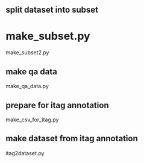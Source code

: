 ## split dataset into subset
# make_subset.py  
make_subset2.py

## make qa data
make_qa_data.py

## prepare for itag annotation
make_csv_for_itag.py 


## make dataset from itag annotation
itag2dataset.py
